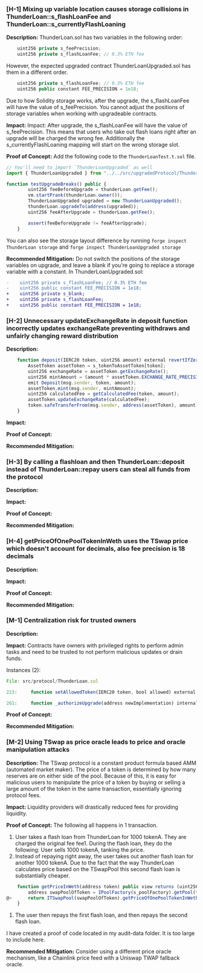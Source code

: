 ### [H-1] Mixing up variable location causes storage collisions in ThunderLoan::s_flashLoanFee and ThunderLoan::s_currentlyFlashLoaning

**Description:** ThunderLoan.sol has two variables in the following order:

```javascript
    uint256 private s_feePrecision;
    uint256 private s_flashLoanFee; // 0.3% ETH fee
```

However, the expected upgraded contract ThunderLoanUpgraded.sol has them in a different order.

```javascript
    uint256 private s_flashLoanFee; // 0.3% ETH fee
    uint256 public constant FEE_PRECISION = 1e18;
```

Due to how Solidity storage works, after the upgrade, the s_flashLoanFee will have the value of s_feePrecision. You cannot adjust the positions of storage variables when working with upgradeable contracts.

**Impact:** Impact: After upgrade, the s_flashLoanFee will have the value of s_feePrecision. This means that users who take out flash loans right after an upgrade will be charged the wrong fee. Additionally the s_currentlyFlashLoaning mapping will start on the wrong storage slot.

**Proof of Concept:** Add the following code to the `ThunderLoanTest.t.sol` file.

```javascript
// You'll need to import `ThunderLoanUpgraded` as well
import { ThunderLoanUpgraded } from "../../src/upgradedProtocol/ThunderLoanUpgraded.sol";

function testUpgradeBreaks() public {
        uint256 feeBeforeUpgrade = thunderLoan.getFee();
        vm.startPrank(thunderLoan.owner());
        ThunderLoanUpgraded upgraded = new ThunderLoanUpgraded();
        thunderLoan.upgradeTo(address(upgraded));
        uint256 feeAfterUpgrade = thunderLoan.getFee();

        assert(feeBeforeUpgrade != feeAfterUpgrade);
    }
```

You can also see the storage layout difference by running `forge inspect ThunderLoan storage` and `forge inspect ThunderLoanUpgraded storage`

**Recommended Mitigation:** Do not switch the positions of the storage variables on upgrade, and leave a blank if you're going to replace a storage variable with a constant. In ThunderLoanUpgraded.sol:

```diff
-    uint256 private s_flashLoanFee; // 0.3% ETH fee
-    uint256 public constant FEE_PRECISION = 1e18;
+    uint256 private s_blank;
+    uint256 private s_flashLoanFee;
+    uint256 public constant FEE_PRECISION = 1e18;
```

### [H-2] Unnecessary updateExchangeRate in deposit function incorrectly updates exchangeRate preventing withdraws and unfairly changing reward distribution

**Description:**

```javascript
    function deposit(IERC20 token, uint256 amount) external revertIfZero(amount) revertIfNotAllowedToken(token) {
        AssetToken assetToken = s_tokenToAssetToken[token];
        uint256 exchangeRate = assetToken.getExchangeRate();
        uint256 mintAmount = (amount * assetToken.EXCHANGE_RATE_PRECISION()) / exchangeRate;
        emit Deposit(msg.sender, token, amount);
        assetToken.mint(msg.sender, mintAmount);
        uint256 calculatedFee = getCalculatedFee(token, amount);
        assetToken.updateExchangeRate(calculatedFee);
        token.safeTransferFrom(msg.sender, address(assetToken), amount);
    }
```

**Impact:**

**Proof of Concept:**

**Recommended Mitigation:**

### [H-3] By calling a flashloan and then ThunderLoan::deposit instead of ThunderLoan::repay users can steal all funds from the protocol

**Description:**

**Impact:**

**Proof of Concept:**

**Recommended Mitigation:**

### [H-4] getPriceOfOnePoolTokenInWeth uses the TSwap price which doesn't account for decimals, also fee precision is 18 decimals

**Description:**

**Impact:**

**Proof of Concept:**

**Recommended Mitigation:**

### [M-1] Centralization risk for trusted owners

**Description:**

**Impact:** Contracts have owners with privileged rights to perform admin tasks and need to be trusted to not perform malicious updates or drain funds.

Instances (2):

```javascript
File: src/protocol/ThunderLoan.sol

223:     function setAllowedToken(IERC20 token, bool allowed) external onlyOwner returns (AssetToken) {

261:     function _authorizeUpgrade(address newImplementation) internal override onlyOwner { }
```

**Proof of Concept:**

**Recommended Mitigation:**

### [M-2] Using TSwap as price oracle leads to price and oracle manipulation attacks

**Description:** The TSwap protocol is a constant product formula based AMM (automated market maker). The price of a token is determined by how many reserves are on either side of the pool. Because of this, it is easy for malicious users to manipulate the price of a token by buying or selling a large amount of the token in the same transaction, essentially ignoring protocol fees.

**Impact:** Liquidity providers will drastically reduced fees for providing liquidity.

**Proof of Concept:** The following all happens in 1 transaction.

1. User takes a flash loan from ThunderLoan for 1000 tokenA. They are charged the original fee fee1. During the flash loan, they do the following:
   User sells 1000 tokenA, tanking the price.
2. Instead of repaying right away, the user takes out another flash loan for another 1000 tokenA.
   Due to the fact that the way ThunderLoan calculates price based on the TSwapPool this second flash loan is substantially cheaper.

```javascript
    function getPriceInWeth(address token) public view returns (uint256) {
        address swapPoolOfToken = IPoolFactory(s_poolFactory).getPool(token);
@>      return ITSwapPool(swapPoolOfToken).getPriceOfOnePoolTokenInWeth();
    }
```

1. The user then repays the first flash loan, and then repays the second flash loan.

I have created a proof of code located in my audit-data folder. It is too large to include here.

**Recommended Mitigation:** Consider using a different price oracle mechanism, like a Chainlink price feed with a Uniswap TWAP fallback oracle.
